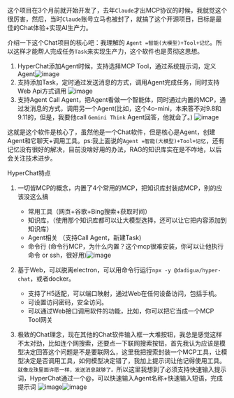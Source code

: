 
这个项目在3个月前就开始开发了，去年`Claude`才出MCP协议的时候，我就觉这个很厉害，然后，当时`Claude`账号立马也被封了，就搞了这个开源项目，目标是最佳的Chat体验+实现AI生产力。

介绍一下这个Chat项目的核心吧：我理解的 `Agent =智能(大模型)+Tool+记忆`。所以这样才能帮人完成任务`Task`来实现生产力，这个软件也是贯彻这思想。

1. HyperChat添加Agent时候，支持选择MCP Tool，通过系统提示词，定义Agent![image](https://github.com/user-attachments/assets/3fa6ec84-7e29-4df1-a149-3f672332629d)
2. 支持添加Task，定时通过发送消息的方式，调用Agent完成任务，同时支持Web Api方式调用 ![image](https://github.com/user-attachments/assets/de5328f9-3b7c-483d-956f-c76aebd564cd)
3. 支持Agent Call Agent，把Agent看做一个智能体，同时通过内置的MCP，通过发消息的方式，调用另一个Agent(比如，这个4o-mini，本来答不对9.8和9.11的，但是，我要他call `Gemini Think` Agent回答，他就会了。) ![image](https://github.com/user-attachments/assets/4201af2d-8fe2-427a-8ca4-a25595fc2aa8)

这就是这个软件是核心了，虽然他是一个Chat软件，但是核心是Agent，创建Agent和它聊天+调用工具。ps:我上面说的`Agent =智能(大模型)+Tool+记忆`，还有记忆没有很好的解决，目前没啥好用的办法，RAG的知识库实在是不咋地，以后会关注技术进步。


HyperChat特点
1. 一切皆MCP的概念，内置了4个常用的MCP，把知识库封装成MCP，别的应该没这么搞
	- 常用工具（网页+谷歌+Bing搜索+获取时间）
	- 知识库，（使用那个知识库都可以让大模型选择，还可以让它把内容添加到知识库）
	- Agent相关 （支持Call Agent，新建Task)
	- 命令行 (命令行MCP，为什么内置？这个mcp很难安装，你可以让他执行命令 or ssh，很好用)![image](https://github.com/user-attachments/assets/954c6eaf-7c38-47de-bccd-a89dc48ef438)

2. 基于Web，可以脱离electron，可以用命令行运行`npx -y @dadigua/hyper-chat`，或者docker。
   - 支持了H5适配，可以端口映射，通过Web在任何设备访问，包括手机。
   - 可设置访问密码，安全访问。
   - 可以通过Web接口调用软件的功能，比如，你可以把它当成一个MCP Tool网关
  
3. 极致的Chat理念，现在其他的Chat软件输入框一大堆按钮，我总是感觉这样不太对劲，比如连个网搜索，还要点一下联网搜索按钮，首先我认为应该是模型决定回答这个问题是不是要联网么，这里我把搜索封装一个MCP工具，让模型决定是否调用工具，如何模型决定错了，我加上提示词让他记得使用工具。`就像龙珠里面许愿一样，发送消息就够了。`所以这里我想到了必须支持快速输入提示词，HyperChat通过一个@，可以快速输入Agent名称+快速输入短语，完成提示词 ![image](https://github.com/user-attachments/assets/0b42b361-a85e-40b3-9604-37b67be59f13)![image](https://github.com/user-attachments/assets/2a38f7bc-41fe-4360-bc74-aabddbdc73de)


